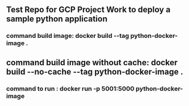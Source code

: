 ## Test Repo for GCP Project Work to deploy a sample python application

### command build image: docker build --tag python-docker-image . 
## command build image without cache: docker build --no-cache --tag python-docker-image .
### command to run : docker run -p 5001:5000 python-docker-image